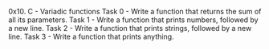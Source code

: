 0x10. C - Variadic functions
Task 0 - Write a function that returns the sum of all its parameters.
Task 1 - Write a function that prints numbers, followed by a new line.
Task 2 - Write a function that prints strings, followed by a new line.
Task 3 - Write a function that prints anything.
